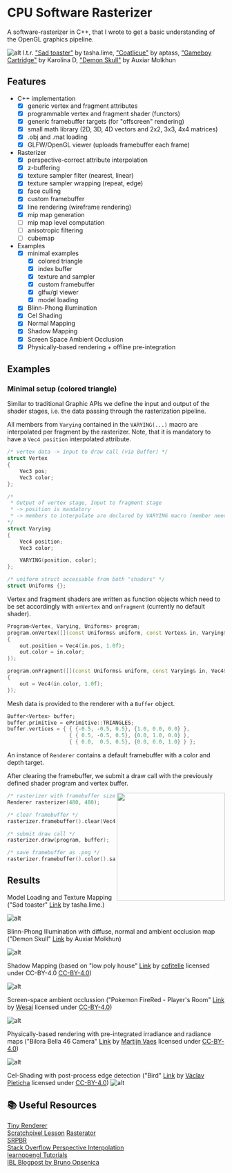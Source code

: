 # CPU Software Rasterizer

A software-rasterizer in C++, that I wrote to get a basic understanding of the OpenGL graphics pipeline.

![alt](img/banner.png)
l.t.r. ["Sad toaster"](https://skfb.ly/on9Dn) by tasha.lime, ["Coatlicue"](https://sketchfab.com/3d-models/coatlicue-dd61c5e8c8734d9399d57c2ad04ec226) by aptass, ["Gameboy Cartridge"](https://sketchfab.com/3d-models/gameboy-cartridge-7c0160c8097a43e0a5e146bf4d7e01a1) by Karolina D, ["Demon Skull"](https://sketchfab.com/3d-models/demon-skull-0cb0efd8bd8a405f89ce5f757ecf6e8d) by Auxiar Molkhun

## Features

- C++ implementation
  - [x] generic vertex and fragment attributes
  - [x] programmable vertex and fragment shader (functors)
  - [x] generic framebuffer targets (for "offscreen" rendering) 
  - [x] small math library (2D, 3D, 4D vectors and 2x2, 3x3, 4x4 matrices)
  - [x] .obj and .mat loading
  - [x] GLFW/OpenGL viewer (uploads framebuffer each frame)
- Rasterizer
  - [x] perspective-correct attribute interpolation
  - [x] z-buffering
  - [x] texture sampler filter (nearest, linear)
  - [x] texture sampler wrapping (repeat, edge) 
  - [x] face culling
  - [x] custom framebuffer
  - [x] line rendering (wireframe rendering)
  - [x] mip map generation
  - [ ] mip map level computation
  - [ ] anisotropic filtering
  - [ ] cubemap
- Examples
  - [x] minimal examples
    - [x] colored triangle
    - [x] index buffer
    - [x] texture and sampler
    - [x] custom framebuffer
    - [x] glfw/gl viewer
    - [x] model loading
  - [x] Blinn-Phong illumination
  - [x] Cel Shading
  - [x] Normal Mapping
  - [x] Shadow Mapping
  - [X] Screen Space Ambient Occlusion
  - [X] Physically-based rendering + offline pre-integration    

## Examples

### Minimal setup (colored triangle)

Similar to traditional Graphic APIs we define the input and output of the shader stages, i.e. the data passing through the rasterization pipeline.

All members from `Varying` contained in the `VARYING(...)` macro are interpolated per fragment by the rasterizer.
Note, that it is mandatory to have a `Vec4 position` interpolated attribute.
```cpp
/* vertex data -> input to draw call (via Buffer) */
struct Vertex
{
    Vec3 pos;
    Vec3 color;
};

/*
 * Output of vertex stage, Input to fragment stage
 * -> position is mandatory
 * -> members to interpolate are declared by VARYING macro (member need scalar multiplication, and addition)
*/
struct Varying
{
    Vec4 position;
    Vec3 color;

    VARYING(position, color);
};

/* uniform struct accessable from both "shaders" */
struct Uniforms {};
```
Vertex and fragment shaders are written as function objects which need to be set accordingly with `onVertex` and `onFragment` (currently no default shader).
```cpp
Program<Vertex, Varying, Uniforms> program;
program.onVertex([](const Uniforms& uniform, const Vertex& in, Varying& out)
{
    out.position = Vec4(in.pos, 1.0f);
    out.color = in.color;
});

program.onFragment([](const Uniforms& uniform, const Varying& in, Vec4& out)
{
    out = Vec4(in.color, 1.0f);
});
```

Mesh data is provided to the renderer with a `Buffer` object.

```cpp
Buffer<Vertex> buffer;
buffer.primitive = ePrimitive::TRIANGLES;
buffer.vertices = { { {-0.5, -0.5, 0.5}, {1.0, 0.0, 0.0} },
                    { { 0.5, -0.5, 0.5}, {0.0, 1.0, 0.0} },
                    { { 0.0,  0.5, 0.5}, {0.0, 0.0, 1.0} } };

```
An instance of `Renderer` contains a default framebuffer with a color and depth target.

After clearing the framebuffer, we submit a draw call with the previously defined shader program and vertex buffer.

<img src="img/00_triangle.png" align="right" height=250px>

```cpp
/* rasterizer with framebuffer size */
Renderer rasterizer(480, 480);

/* clear framebuffer */
rasterizer.framebuffer().clear(Vec4(0, 0, 0, 1));

/* submit draw call */
rasterizer.draw(program, buffer);

/* save framebuffer as .png */
rasterizer.framebuffer().color().save("00_triangle.png");

```
## Results

Model Loading and Texture Mapping ("Sad toaster" [Link](https://skfb.ly/on9Dn) by tasha.lime.)

![alt](img/example_model.jpg)

Blinn-Phong Illumination with diffuse, normal and ambient occlusion map ("Demon Skull" [Link](https://sketchfab.com/3d-models/demon-skull-0cb0efd8bd8a405f89ce5f757ecf6e8d) by Auxiar Molkhun)

![alt](img/example_ao_map.png)

Shadow Mapping (based on "low poly house" [Link](https://sketchfab.com/3d-models/low-poly-house-02635c7c191848699e88085c2ab27538) by [cofitelle](https://sketchfab.com/cofitelle) licensed under CC-BY-4.0 [CC-BY-4.0](http://creativecommons.org/licenses/by/4.0/))

![alt](img/example_shadow_mapping.png)

Screen-space ambient occlussion ("Pokemon FireRed - Player's Room" [Link](https://sketchfab.com/3d-models/pokemon-firered-players-room-b23b6b253207463c97db2a7092adff74) by [Wesai](https://sketchfab.com/Wesai) licensed under [CC-BY-4.0](http://creativecommons.org/licenses/by/4.0/))

![alt](img/example_ssao.png)

Physically-based rendering with pre-integrated irradiance and radiance maps ("Bilora Bella 46 Camera" [Link](https://sketchfab.com/3d-models/dae-bilora-bella-46-camera-game-ready-asset-eeb9d9f0627f4783b5d16a8732f0d1a4) by [Martijn Vaes](https://sketchfab.com/MartijnVaes) licensed under [CC-BY-4.0](http://creativecommons.org/licenses/by/4.0/))

![alt](img/example_pbr.png)

Cel-Shading with post-process edge detection ("Bird" [Link](https://sketchfab.com/3d-models/bird-e63479b07d8c4ae6a69b34247d572299)
 by [Václav Pleticha](https://sketchfab.com/klidas8) licensed under [CC-BY-4.0](http://creativecommons.org/licenses/by/4.0/))
![alt](img/example_cel_shading.png)

## :books: Useful Resources
[Tiny Renderer](https://github.com/ssloy/tinyrenderer/wiki/Lesson-0:-getting-started)   
[Scratchpixel Lesson](https://www.scratchapixel.com/lessons/3d-basic-rendering/rasterization-practical-implementation/overview-rasterization-algorithm.html)
[Rasterator](https://github.com/diharaw/Rasterator)   
[SRPBR](https://github.com/niepp/srpbr)   
[Stack Overflow Perspective Interpolation](https://stackoverflow.com/questions/24441631/how-exactly-does-opengl-do-perspectively-correct-linear-interpolation)   
[learnopengl Tutorials](https://learnopengl.com/PBR/Lighting)   
[IBL Blogpost by Bruno Opsenica](https://bruop.github.io/ibl/)